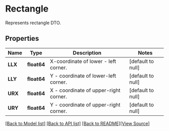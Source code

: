 # Rectangle
Represents rectangle DTO.

## Properties
Name | Type | Description | Notes
------------ | ------------- | ------------- | -------------
**LLX** | **float64** | X-coordinate of lower - left corner. | [default to null]
**LLY** | **float64** | Y - coordinate of lower-left corner. | [default to null]
**URX** | **float64** | X - coordinate of upper-right corner. | [default to null]
**URY** | **float64** | Y - coordinate of upper-right corner. | [default to null]

[[Back to Model list]](../README.md#documentation-for-models) [[Back to API list]](../README.md#documentation-for-api-endpoints) [[Back to README]](../README.md)[[View Source]](../rectangle.go)


